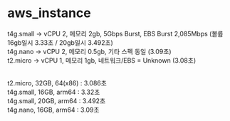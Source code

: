 # aws_instance

t4g.small -> vCPU 2, 메모리 2gb, 5Gbps Burst, EBS Burst 2,085Mbps (볼륨 16gb일시 3.33초 / 20gb일시 3.492초)
<br/>
t4g.nano -> vCPU 2, 메모리 0.5gb, 기타 스펙 동일 (3.09초)
<br/>
t2.micro -> vCPU 1, 메모리 1gb, 네트워크/EBS = Unknown (3.08초)

<br/>
t2.micro, 32GB, 64(x86) : 3.086초 
<br/>
t4g.small, 16GB, arm64 : 3.32초 
<br/>
t4g.small, 20GB, arm64 : 3.492초
<br/>
t4g.nano, 16GB, arm64 : 3.09초 

